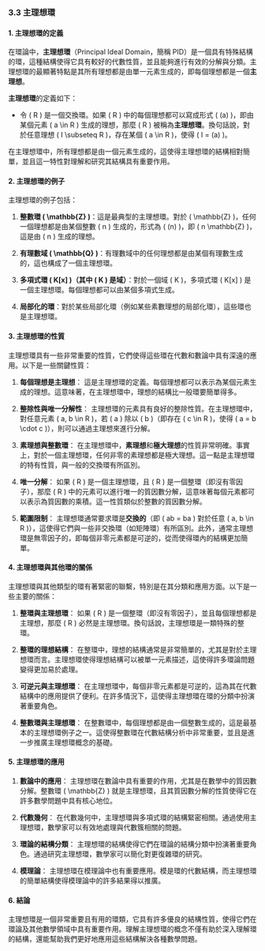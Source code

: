 ### 3.3 主理想環

#### 1. 主理想環的定義

在環論中，**主理想環**（Principal Ideal Domain，簡稱 PID）是一個具有特殊結構的環，這種結構使得它具有較好的代數性質，並且能夠進行有效的分解與分類。主理想環的最顯著特點是其所有理想都是由單一元素生成的，即每個理想都是一個**主理想**。

**主理想環**的定義如下：

- 令 \( R \) 是一個交換環。如果 \( R \) 中的每個理想都可以寫成形式 \( (a) \)，即由某個元素 \( a \in R \) 生成的理想，那麼 \( R \) 被稱為**主理想環**。換句話說，對於任意理想 \( I \subseteq R \)，存在某個 \( a \in R \)，使得 \( I = (a) \)。

在主理想環中，所有理想都是由一個元素生成的，這使得主理想環的結構相對簡單，並且這一特性對理解和研究其結構具有重要作用。

#### 2. 主理想環的例子

主理想環的例子包括：

1. **整數環 \( \mathbb{Z} \)**：這是最典型的主理想環。對於 \( \mathbb{Z} \)，任何一個理想都是由某個整數 \( n \) 生成的，形式為 \( (n) \)，即 \( n \mathbb{Z} \)，這是由 \( n \) 生成的理想。

2. **有理數域 \( \mathbb{Q} \)**：有理數域中的任何理想都是由某個有理數生成的，這也構成了一個主理想環。

3. **多項式環 \( K[x] \)（其中 \( K \) 是域）**：對於一個域 \( K \)，多項式環 \( K[x] \) 是一個主理想環。每個理想都可以由某個多項式生成。

4. **局部化的環**：對於某些局部化環（例如某些素數理想的局部化環），這些環也是主理想環。

#### 3. 主理想環的性質

主理想環具有一些非常重要的性質，它們使得這些環在代數和數論中具有深遠的應用。以下是一些關鍵性質：

1. **每個理想是主理想**：
   這是主理想環的定義。每個理想都可以表示為某個元素生成的理想。這意味著，在主理想環中，理想的結構比一般環要簡單得多。

2. **整除性與唯一分解性**：
   主理想環的元素具有良好的整除性質。在主理想環中，對任意元素 \( a, b \in R \)，若 \( a \) 除以 \( b \)（即存在 \( c \in R \)，使得 \( a = b \cdot c \)），則可以通過主理想來進行分解。

3. **素理想與整數環**：
   在主理想環中，**素理想**和**極大理想**的性質非常明確。事實上，對於一個主理想環，任何非零的素理想都是極大理想。這一點是主理想環的特有性質，與一般的交換環有所區別。

4. **唯一分解**：
   如果 \( R \) 是一個主理想環，且 \( R \) 是一個整環（即沒有零因子），那麼 \( R \) 中的元素可以進行唯一的質因數分解，這意味著每個元素都可以表示為質因數的乘積。這一性質類似於整數的質因數分解。

5. **範圍限制**：
   主理想環通常要求環是**交換的**（即 \( ab = ba \) 對於任意 \( a, b \in R \)），這使得它們與一些非交換環（如矩陣環）有所區別。此外，通常主理想環是無零因子的，即每個非零元素都是可逆的，從而使得環內的結構更加簡單。

#### 4. 主理想環與其他環的關係

主理想環與其他類型的環有著緊密的聯繫，特別是在其分類和應用方面。以下是一些主要的關係：

1. **整環與主理想環**：
   如果 \( R \) 是一個整環（即沒有零因子），並且每個理想都是主理想，那麼 \( R \) 必然是主理想環。換句話說，主理想環是一類特殊的整環。

2. **整環的理想結構**：
   在整環中，理想的結構通常是非常簡單的，尤其是對於主理想環而言。主理想環使得理想結構可以被單一元素描述，這使得許多環論問題變得更加易於處理。

3. **可逆元與主理想環**：
   在主理想環中，每個非零元素都是可逆的，這為其在代數結構中的應用提供了便利。在許多情況下，這使得主理想環在環的分類中扮演著重要角色。

4. **整數環與主理想環**：
   在整數環中，每個理想都是由一個整數生成的，這是最基本的主理想環例子之一。這使得整數環在代數結構分析中非常重要，並且是進一步推廣主理想環概念的基礎。

#### 5. 主理想環的應用

1. **數論中的應用**：
   主理想環在數論中具有重要的作用，尤其是在數學中的質因數分解。整數環 \( \mathbb{Z} \) 就是主理想環，且其質因數分解的性質使得它在許多數學問題中具有核心地位。

2. **代數幾何**：
   在代數幾何中，主理想環與多項式環的結構緊密相關。通過使用主理想環，數學家可以有效地處理與代數簇相關的問題。

3. **環論的結構分類**：
   主理想環的結構使得它們在環論的結構分類中扮演著重要角色。通過研究主理想環，數學家可以簡化對更復雜環的研究。

4. **模理論**：
   主理想環在模理論中也有重要應用。模是環的代數結構，而主理想環的簡單結構使得模理論中的許多結果得以推廣。

#### 6. 結論

主理想環是一個非常重要且有用的環類，它具有許多優良的結構性質，使得它們在環論及其他數學領域中具有重要作用。理解主理想環的概念不僅有助於深入理解環的結構，還能幫助我們更好地應用這些結構解決各種數學問題。